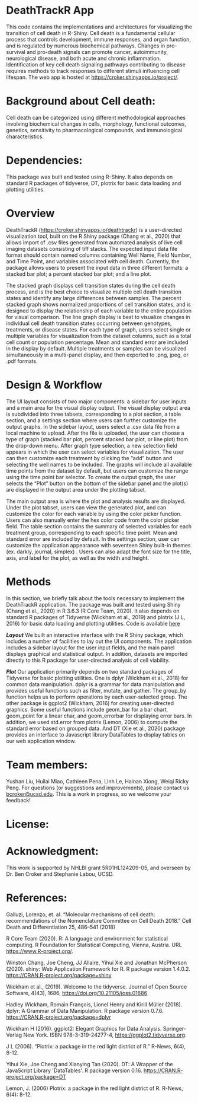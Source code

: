 # DeathTrackR App 
This code contains the implementations and architectures for visualizing the transition of cell death in R-Shiny. Cell death is a fundamental cellular process that controls development, immune responses, and organ function, and is regulated by numerous biochemical pathways. Changes in pro-survival and pro-death signals can promote cancer, autoimmunity, neurological disease, and both acute and chronic inflammation. Identification of key cell death signaling pathways contributing to disease requires methods to track responses to different stimuli influencing cell lifespan.  The web app is hosted at https://croker.shinyapps.io/project/.

# Background about Cell death: 
Cell death can be categorized using different methodological approaches involving biochemical changes in cells, morphology, functional outcomes, genetics, sensitivity to pharmacological compounds, and immunological characteristics. 

# Dependencies: 
This package was built and tested using R-Shiny. It also depends on standard R packages of tidyverse, DT, plotrix for basic data loading and plotting utilities.

# Overview
DeathTrackR (https://croker.shinyapps.io/deathtrackr) is a user-directed visualization tool, built on the R Shiny package (Chang et al., 2020) that allows import of .csv files generated from automated analysis of live cell imaging datasets consisting of tiff stacks. The expected input data file format should contain named columns containing Well Name, Field Number, and Time Point, and variables associated with cell death. Currently, the package allows users to present the input data in three different formats: a stacked bar plot; a percent stacked bar plot; and a line plot.

The stacked graph displays cell transition states during the cell death process, and is the best choice  to visualize multiple cell death transition states and identify any large differences between samples. The percent stacked graph shows normalized proportions of cell transition states, and is designed to display the relationship of each variable to the entire population for visual comparison. The line graph display is best to visualize changes in individual cell death transition states occurring between genotypes, treatments, or disease states. For each type of graph, users select single or multiple variables for visualization from the dataset columns, such as a total cell count or population percentage. Mean and standard error are included in the display by default. Multiple treatments or samples can be visualized simultaneously in a multi-panel display, and then exported to .png, jpeg, or .pdf formats.

# Design & Workflow
The UI layout consists  of two major components: a sidebar for user inputs and a main area for the visual display output. The visual display output  area is subdivided into three tabsets, corresponding to a plot section, a table section, and a settings section where users can further customize the output graphs.
In the sidebar layout, users select  a .csv data file from a local machine to upload. After the file is uploaded, the user can choose a type of graph (stacked bar plot, percent stacked bar plot, or line plot) from the drop-down menu. After graph type selection, a new selection field appears in which the user can select variables for visualization. The user can then  customize each treatment by clicking the “add” button and selecting the well names to be included. The graphs will include all available time points from the dataset by default, but users can customize the range using the time point bar selector. To create the output graph, the user selects the “Plot” button on the bottom of the sidebar panel and the plot(s) are displayed in the output area under the plotting tabset. 

The main output area is where the plot and analysis results are displayed. Under the plot tabset, users can view the generated plot, and can customize the color for each variable by using the color picker function. Users can also manually enter the hex color code from the color picker field. The table section contains the summary of selected variables for each treatment group, corresponding to each specific time point. Mean and standard error are included by default. In the settings section, user can customize the application appearance with seventeen Shiny built-in themes (ex. darkly, journal, simplex) . Users can also adapt the font size for the title, axis, and label for the plot, as well as the width and height.

# Methods
In this section, we briefly talk about the tools necessary to implement the DeathTrackR application. The package was built and tested using Shiny (Chang et al., 2020) in  R 3.6.3 (R Core Team, 2020). It also depends on standard R packages of Tidyverse (Wickham et al., 2019) and plotrix (J L, 2016) for basic data loading and plotting utilities. Code is available [here](https://github.com/DeathTrackR/DeathTrackR)

_**Layout**_ We built an interactive interface with the R Shiny package, which includes a number of facilities to lay out the UI components. The application includes a sidebar layout for the user input fields, and the main panel displays graphical and statistical output. In addition, datasets are imported directly to this R package for user-directed analysis of cell viability. 

_**Plot**_ Our application primarily depends on two standard packages of Tidyverse for basic plotting utilities. One is dplyr (Wickham et al., 2018) for common data manipulation. dplyr is a grammar for data manipulation and provides useful functions such as filter, mutate, and gather. The group_by function helps us to perform operations by each user-selected group. The other package is ggplot2 (Wickham, 2016) for creating user-directed graphics. Some useful functions include geom_bar for a bar chart, geom_point for a linear char, and geom_errorbar for displaying error bars. In addition, we used std.error from plotrix (Lemon, 2006) to compute the standard error based on grouped data. And DT (Xie et al., 2020) package provides an interface to Javascript library DataTables to display tables on our web application window.

# Team members: 
Yushan Liu, Huilai Miao, Cathleen Pena, Linh Le, Hainan Xiong, Weiqi Ricky Peng. For questions (or suggestions and improvements), please contact us bcroker@ucsd.edu. This is a work in progress, so we welcome your feedback!

# License: 

# Acknowledgment: 
This work is supported by NHLBI grant 5R01HL124209-05, and overseen by Dr. Ben Croker and Stephanie Labou, UCSD.

# References: 
Galluzi, Lorenzo, et. al. “Molecular mechanisms of cell death: recommendations of the Nomenclature Committee on Cell Death 2018.” Cell Death and Differentiation 25, 486–541 (2018)

R Core Team (2020). R: A language and environment for statistical computing. R Foundation for Statistical Computing, Vienna, Austria. URL https://www.R-project.org/.

Winston Chang, Joe Cheng, JJ Allaire, Yihui Xie and Jonathan McPherson (2020). shiny:
  Web Application Framework for R. R package version 1.4.0.2.
  https://CRAN.R-project.org/package=shiny

Wickham et al., (2019). Welcome to the tidyverse. Journal of Open Source Software, 4(43), 1686, https://doi.org/10.21105/joss.01686

Hadley Wickham, Romain François, Lionel Henry and Kirill Müller (2018). dplyr: A Grammar of Data Manipulation. R package version 0.7.6. https://CRAN.R-project.org/package=dplyr

Wickham H (2016). ggplot2: Elegant Graphics for Data Analysis. Springer-Verlag New York. ISBN 978-3-319-24277-4, https://ggplot2.tidyverse.org.

J L (2006). “Plotrix: a package in the red light district of R.” R-News, 6(4), 8-12.

Yihui Xie, Joe Cheng and Xianying Tan (2020). DT: A Wrapper of the JavaScript Library
  'DataTables'. R package version 0.16. https://CRAN.R-project.org/package=DT
  
Lemon, J. (2006) Plotrix: a package in the red light district of R. R-News, 6(4):
  8-12.





